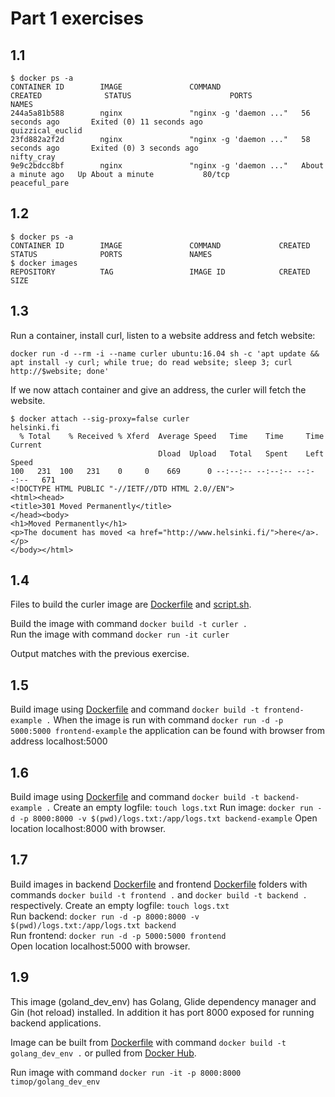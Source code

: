 # Part 1 exercises

## 1.1

```
$ docker ps -a
CONTAINER ID        IMAGE               COMMAND                  CREATED              STATUS                      PORTS               NAMES
244a5a81b588        nginx               "nginx -g 'daemon ..."   56 seconds ago       Exited (0) 11 seconds ago                       quizzical_euclid
23fd882a2f2d        nginx               "nginx -g 'daemon ..."   58 seconds ago       Exited (0) 3 seconds ago                        nifty_cray
9e9c2bdcc8bf        nginx               "nginx -g 'daemon ..."   About a minute ago   Up About a minute           80/tcp              peaceful_pare
```

## 1.2

```
$ docker ps -a
CONTAINER ID        IMAGE               COMMAND             CREATED             STATUS              PORTS               NAMES
$ docker images
REPOSITORY          TAG                 IMAGE ID            CREATED             SIZE

```

## 1.3

Run a container, install curl, listen to a website address and fetch website:

```
docker run -d --rm -i --name curler ubuntu:16.04 sh -c 'apt update && apt install -y curl; while true; do read website; sleep 3; curl http://$website; done'

```

If we now attach container and give an address, the curler will fetch the website.

```
$ docker attach --sig-proxy=false curler
helsinki.fi
  % Total    % Received % Xferd  Average Speed   Time    Time     Time  Current
                                 Dload  Upload   Total   Spent    Left  Speed
100   231  100   231    0     0    669      0 --:--:-- --:--:-- --:--:--   671
<!DOCTYPE HTML PUBLIC "-//IETF//DTD HTML 2.0//EN">
<html><head>
<title>301 Moved Permanently</title>
</head><body>
<h1>Moved Permanently</h1>
<p>The document has moved <a href="http://www.helsinki.fi/">here</a>.</p>
</body></html>

```

## 1.4

Files to build the curler image are [Dockerfile](1.4/Dockerfile) and [script.sh](1.4/script.sh).

Build the image with command `docker build -t curler .`  
Run the image with command `docker run -it curler`

Output matches with the previous exercise.

## 1.5

Build image using [Dockerfile](1.5/Dockerfile) and command `docker build -t frontend-example .`
When the image is run with command `docker run -d -p 5000:5000 frontend-example` the application can be found with browser from address localhost:5000

## 1.6

Build image using [Dockerfile](1.6/Dockerfile) and command `docker build -t backend-example .`
Create an empty logfile: `touch logs.txt`
Run image: `docker run -d -p 8000:8000 -v $(pwd)/logs.txt:/app/logs.txt backend-example`
Open location localhost:8000 with browser.

## 1.7

Build images in backend [Dockerfile](1.7/backend/Dockerfile) and frontend [Dockerfile](1.7/frontend/Dockerfile) folders with commands `docker build -t frontend .` and `docker build -t backend .` respectively.
Create an empty logfile: `touch logs.txt`  
Run backend: `docker run -d -p 8000:8000 -v $(pwd)/logs.txt:/app/logs.txt backend`  
Run frontend: `docker run -d -p 5000:5000 frontend`  
Open location localhost:5000 with browser.

## 1.9

This image (goland_dev_env) has Golang, Glide dependency manager and Gin (hot reload) installed. In addition it has port 8000 exposed for running backend applications.

Image can be built from [Dockerfile](1.9/Dockerfile) with command `docker build -t golang_dev_env .` or pulled from [Docker Hub](https://hub.docker.com/r/timop/golang_dev_env).

Run image with command `docker run -it -p 8000:8000 timop/golang_dev_env`
